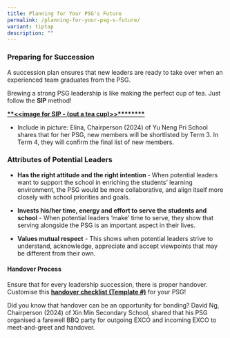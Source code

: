 ```yaml
---
title: Planning for Your PSG's Future
permalink: /planning-for-your-psg-s-future/
variant: tiptap
description: ""
---
```

<h3><strong>Preparing for Succession</strong></h3>
<p>A succession plan ensures that new leaders are ready to take over when
an experienced team graduates from the PSG.</p>
<p>Brewing a strong PSG leadership is like making the perfect cup of tea.
Just follow the <strong>SIP</strong> method!</p>
<p><strong><u>**&lt;&lt;image for SIP - (put a tea cup)&gt;&gt;********</u></strong>
</p>
<ul data-tight="true" class="tight">
<li>
<p>Include in picture: Elina, Chairperson (2024) of Yu Neng Pri School shares
that for her PSG, new members will be shortlisted by Term 3. In Term 4,
they will confirm the final list of new members.</p>
</li>
</ul>
<h3><strong>Attributes of Potential Leaders</strong></h3>
<ul data-tight="true" class="tight">
<li>
<p><strong>Has the right attitude and the right intention </strong>-<strong> </strong>When
potential leaders want to support the school in enriching the students’
learning environment, the PSG would be more collaborative, and align itself
more closely with school priorities and goals.</p>
<p></p>
</li>
<li>
<p><strong>Invests his/her time, energy and effort to serve the students and school</strong> -
When potential leaders ‘make’ time to serve, they show that serving alongside
the PSG is an important aspect in their lives.</p>
<p></p>
</li>
<li>
<p><strong>Values mutual respect</strong> - This shows when potential leaders
strive to understand, acknowledge, appreciate and accept viewpoints that
may be different from their own.</p>
</li>
</ul>
<h4><strong>Handover Process</strong></h4>
<p>Ensure that for every leadership succession, there is proper handover.
Customise this <strong><u>handover checklist (Template #)</u></strong> for
your PSG!</p>
<p>Did you know that handover can be an opportunity for bonding? David Ng,
Chairperson (2024) of Xin Min Secondary School, shared that his PSG organised
a farewell BBQ party for outgoing EXCO and incoming EXCO to meet-and-greet
and handover.</p>
<p></p>
<p></p>